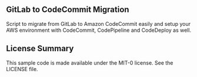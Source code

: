 ## GitLab to CodeCommit Migration

Script to migrate from GitLab to Amazon CodeCommit easily and setup your AWS environment with CodeCommit, CodePipeline and CodeDeploy as well.

## License Summary

This sample code is made available under the MIT-0 license. See the LICENSE file.
